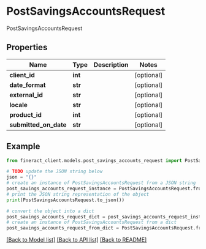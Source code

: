 # PostSavingsAccountsRequest

PostSavingsAccountsRequest

## Properties

Name | Type | Description | Notes
------------ | ------------- | ------------- | -------------
**client_id** | **int** |  | [optional] 
**date_format** | **str** |  | [optional] 
**external_id** | **str** |  | [optional] 
**locale** | **str** |  | [optional] 
**product_id** | **int** |  | [optional] 
**submitted_on_date** | **str** |  | [optional] 

## Example

```python
from fineract_client.models.post_savings_accounts_request import PostSavingsAccountsRequest

# TODO update the JSON string below
json = "{}"
# create an instance of PostSavingsAccountsRequest from a JSON string
post_savings_accounts_request_instance = PostSavingsAccountsRequest.from_json(json)
# print the JSON string representation of the object
print(PostSavingsAccountsRequest.to_json())

# convert the object into a dict
post_savings_accounts_request_dict = post_savings_accounts_request_instance.to_dict()
# create an instance of PostSavingsAccountsRequest from a dict
post_savings_accounts_request_from_dict = PostSavingsAccountsRequest.from_dict(post_savings_accounts_request_dict)
```
[[Back to Model list]](../README.md#documentation-for-models) [[Back to API list]](../README.md#documentation-for-api-endpoints) [[Back to README]](../README.md)


